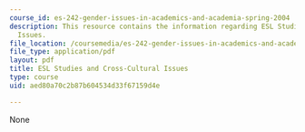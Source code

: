 ```yaml
---
course_id: es-242-gender-issues-in-academics-and-academia-spring-2004
description: This resource contains the information regarding ESL Studies and Cross-Cultural
  Issues.
file_location: /coursemedia/es-242-gender-issues-in-academics-and-academia-spring-2004/aed80a70c2b87b604534d33f67159d4e_MITES_242S04_ses10.pdf
file_type: application/pdf
layout: pdf
title: ESL Studies and Cross-Cultural Issues
type: course
uid: aed80a70c2b87b604534d33f67159d4e

---
```

None